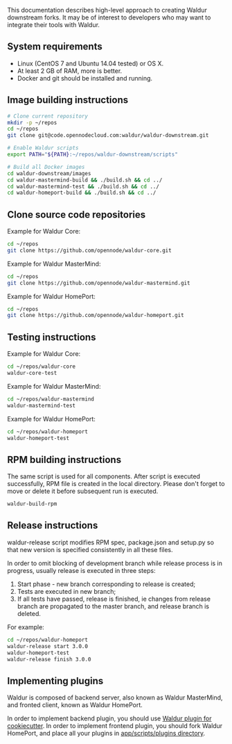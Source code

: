 This documentation describes high-level approach to creating Waldur downstream forks.
It may be of interest to developers who may want to integrate their tools with Waldur.

## System requirements

- Linux (CentOS 7 and Ubuntu 14.04 tested) or OS X.
- At least 2 GB of RAM, more is better.
- Docker and git should be installed and running.

## Image building instructions

```bash
# Clone current repository
mkdir -p ~/repos
cd ~/repos
git clone git@code.opennodecloud.com:waldur/waldur-downstream.git

# Enable Waldur scripts
export PATH="${PATH}:~/repos/waldur-downstream/scripts"

# Build all Docker images
cd waldur-downstream/images
cd waldur-mastermind-build && ./build.sh && cd ../
cd waldur-mastermind-test && ./build.sh && cd ../
cd waldur-homeport-build && ./build.sh && cd ../
```

## Clone source code repositories

Example for Waldur Core:
```bash
cd ~/repos
git clone https://github.com/opennode/waldur-core.git
```

Example for Waldur MasterMind:
```bash
cd ~/repos
git clone https://github.com/opennode/waldur-mastermind.git
```

Example for Waldur HomePort:
```bash
cd ~/repos
git clone https://github.com/opennode/waldur-homeport.git
```

## Testing instructions 

Example for Waldur Core:
```bash
cd ~/repos/waldur-core
waldur-core-test
```

Example for Waldur MasterMind:
```bash
cd ~/repos/waldur-mastermind
waldur-mastermind-test
```

Example for Waldur HomePort:
```bash
cd ~/repos/waldur-homeport
waldur-homeport-test
```

## RPM building instructions
The same script is used for all components. 
After script is executed successfully, RPM file is created in the local directory.
Please don't forget to move or delete it before subsequent run is executed.

```bash
waldur-build-rpm
```

## Release instructions
waldur-release script modifies RPM spec, package.json and setup.py so that new
version is specified consistently in all these files.

In order to omit blocking of development branch while release process is in progress,
usually release is executed in three steps:

1. Start phase - new branch corresponding to release is created;
2. Tests are executed in new branch;
3. If all tests have passed, release is finished, ie changes from release branch are 
propagated to the master branch, and release branch is deleted.

For example:
```bash
cd ~/repos/waldur-homeport
waldur-release start 3.0.0
waldur-homeport-test
waldur-release finish 3.0.0
```

## Implementing plugins

Waldur is composed of backend server, also known as Waldur MasterMind,
and fronted client, known as Waldur HomePort.

In order to implement backend plugin, you should use [Waldur plugin for cookiecutter](https://github.com/opennode/cookiecutter-waldur-plugin).
In order to implement frontend plugin, you should fork Waldur HomePort, and place all your plugins in [app/scripts/plugins directory](https://github.com/opennode/waldur-homeport/blob/develop/docs/plugins.md).
